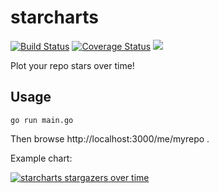# starcharts

[![Build Status](https://img.shields.io/github/workflow/status/caarlos0/starcharts/build?style=for-the-badge)](https://github.com/caarlos0/starcharts/actions?workflow=build)
[![Coverage Status](https://img.shields.io/codecov/c/gh/caarlos0/starcharts.svg?logo=codecov&style=for-the-badge)](https://codecov.io/gh/caarlos0/starcharts)
[![](http://img.shields.io/badge/godoc-reference-5272B4.svg?style=for-the-badge)](http://godoc.org/github.com/caarlos0/starcharts)

Plot your repo stars over time!

## Usage

```console
go run main.go
```

Then browse http://localhost:3000/me/myrepo .

Example chart:

[![starcharts stargazers over time](https://starchart.cc/caarlos0/starcharts.svg)](https://starchart.cc/caarlos0/starcharts)
